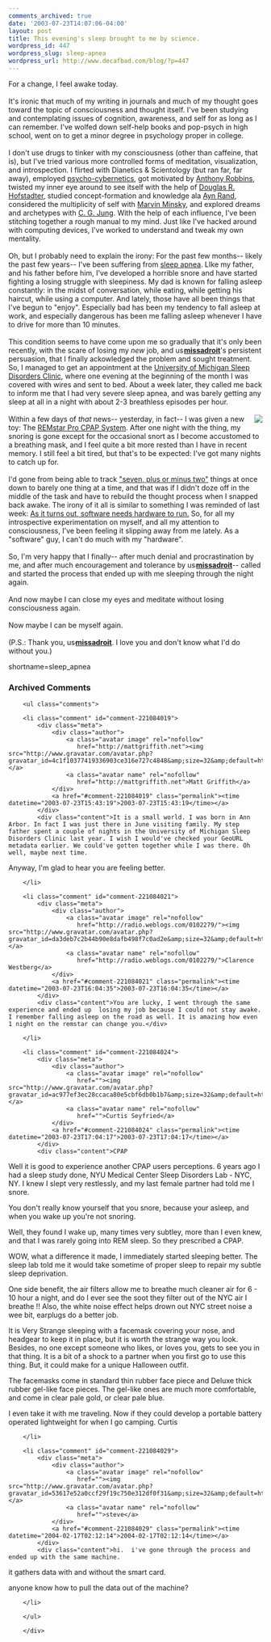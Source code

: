 ```yaml
---
comments_archived: true
date: '2003-07-23T14:07:06-04:00'
layout: post
title: This evening's sleep brought to me by science.
wordpress_id: 447
wordpress_slug: sleep-apnea
wordpress_url: http://www.decafbad.com/blog/?p=447
---
```

For a change, I feel awake today.<br /><br />It's ironic that much of my writing in journals and much of my thought goes toward the topic of consciousness and thought itself.  I've been studying and contemplating issues of cognition, awareness, and self for as long as I can remember.  I've wolfed down self-help books and pop-psych in high school, went on to get a minor degree in psychology proper in college.  <br /><br />I don't use drugs to tinker with my consciousness (other than caffeine, that is), but I've tried various more controlled forms of meditation, visualization, and introspection.  I flirted with Dianetics & Scientology (but ran far, far away), employed <a href="http://www.amazon.com/exec/obidos/ASIN/0671700758/0xdecafbad-20">psycho-cybernetics</a>, got motivated by <a href="http://www.amazon.com/exec/obidos/ASIN/0671791540/0xdecafbad-20">Anthony Robbins</a>, twisted my inner eye around to see itself with the help of <a href="http://www.amazon.com/exec/obidos/tg/detail/-/0465026567/0xdecafbad-20">Douglas R. Hofstadter</a>, studied concept-formation and knowledge ala <a href="http://www.amazon.com/exec/obidos/ASIN/0452010306/0xdecafbad-20">Ayn Rand</a>, considered the multiplicity of self with <a href="http://www.amazon.com/exec/obidos/ASIN/0671657135/0xdecafbad-20">Marvin Minsky</a>, and explored dreams and archetypes with <a href="http://www.amazon.com/exec/obidos/ASIN/0440351839/0xdecafbad-20">C. G. Jung</a>.  With the help of each influence, I've been stitching together a rough manual to my mind.  Just like I've hacked around with computing devices, I've worked to understand and tweak my own mentality.  <br /><br />Oh, but I probably need to explain the irony: For the past few months-- likely the past few years-- I've been suffering from <a href="http://www.sleepapnea.org/geninfo.html#defined">sleep apnea</a>.  LIke my father, and his father before him, I've developed a horrible snore and have started fighting a losing struggle with sleepiness.  My dad is known for falling asleep constantly: in the midst of conversation, while eating, while getting his haircut, while using a computer.  And lately, those have all been things that I've begun to "enjoy".  Especially bad has been my tendency to fall asleep at work, and especially dangerous has been me falling asleep whenever I have to drive for more than 10 minutes.<br /><br />This condition seems to have come upon me so gradually that it's only been recently, with the scare of losing my <i>new</i> job, and <span class='ljuser' style='white-space:nowrap;'><a href='http://www.livejournal.com/userinfo.bml?user=missadroit'><img src='http://stat.livejournal.com/img/userinfo.gif' alt='userinfo' width='17' height='17' style='vertical-align:bottom;border:0;' /></a><a href='http://www.livejournal.com/users/missadroit/'><b>missadroit</b></a></span>'s persistent persuasion, that I finally ackowledged the problem and sought treatment.  So, I managed to get an appointment at the <a href="http://www.med.umich.edu/neuro/sleep.htm">University of Michigan Sleep Disorders Clinic</a>, where one evening at the beginning of the month I was covered with wires and sent to bed.  About a week later, they called me back to inform me that I had very severe sleep apnea, and was barely getting any sleep at all in a night with about 2-3 breathless episodes per hour.<br /><br /><a href="http://www.respironicsremstar.com/features_pro.htm"><img src="http://www.respironicsremstar.com/images/exploded_humid.gif" border="0" align="right"></a>Within a few days of <i>that</i> news-- yesterday, in fact-- I was given a new toy: The <a href="http://www.respironicsremstar.com/features_pro.htm">REMstar Pro CPAP System</a>.  After one night with the thing, my snoring is gone except for the occasional snort as I become accustomed to a breathing mask, and I feel quite a bit more rested than I have in recent memory.  I still feel a bit tired, but that's to be expected: I've got many nights to catch up for.<br /><br />I'd gone from being able to track <a href="http://www.well.com/user/smalin/miller.html">"seven, plus or minus two"</a> things at once down to barely one thing at a time, and that was if I didn't doze off in the middle of the task and have to rebuild the thought process when I snapped back awake.  The irony of it all is similar to something I was reminded of last week: <a href="http://www.decafbad.com/blog/geek/1058457401.html">As it turns out, software needs hardware to run.</a>  So, for all my introspective experimentation on myself, and all my attention to consciousness, I've been feeling it slipping away from me lately.  As a "software" guy, I can't do much with my "hardware".  <br /><br />So, I'm very happy that I finally-- after much denial and procrastination by me, and after much encouragement and tolerance by <span class='ljuser' style='white-space:nowrap;'><a href='http://www.livejournal.com/userinfo.bml?user=missadroit'><img src='http://stat.livejournal.com/img/userinfo.gif' alt='userinfo' width='17' height='17' style='vertical-align:bottom;border:0;' /></a><a href='http://www.livejournal.com/users/missadroit/'><b>missadroit</b></a></span>-- called and started the process that ended up with me sleeping through the night again.<br /><br />And now maybe I can close my eyes and meditate without losing consciousness again.<br /><br />Now maybe I can be myself again.<br /><br />(P.S.:  Thank you, <span class='ljuser' style='white-space:nowrap;'><a href='http://www.livejournal.com/userinfo.bml?user=missadroit'><img src='http://stat.livejournal.com/img/userinfo.gif' alt='userinfo' width='17' height='17' style='vertical-align:bottom;border:0;' /></a><a href='http://www.livejournal.com/users/missadroit/'><b>missadroit</b></a></span>.  I love you and don't know what I'd do without you.)
<!--more-->
shortname=sleep_apnea

<div id="comments" class="comments archived-comments">
            <h3>Archived Comments</h3>
            
        <ul class="comments">
            
        <li class="comment" id="comment-221084019">
            <div class="meta">
                <div class="author">
                    <a class="avatar image" rel="nofollow" 
                       href="http://mattgriffith.net"><img src="http://www.gravatar.com/avatar.php?gravatar_id=4c1f10377419336903ce316e727c4848&amp;size=32&amp;default=http://mediacdn.disqus.com/1320279820/images/noavatar32.png"/></a>
                    <a class="avatar name" rel="nofollow" 
                       href="http://mattgriffith.net">Matt Griffith</a>
                </div>
                <a href="#comment-221084019" class="permalink"><time datetime="2003-07-23T15:43:19">2003-07-23T15:43:19</time></a>
            </div>
            <div class="content">It is a small world. I was born in Ann Arbor. In fact I was just there in June visiting family. My step father spent a couple of nights in the University of Michigan Sleep Disorders Clinic last year. I wish I would've checked your GeoURL metadata earlier. We could've gotten together while I was there. Oh well, maybe next time.

Anyway, I'm glad to hear you are feeling better.</div>
            
        </li>
    
        <li class="comment" id="comment-221084021">
            <div class="meta">
                <div class="author">
                    <a class="avatar image" rel="nofollow" 
                       href="http://radio.weblogs.com/0102279/"><img src="http://www.gravatar.com/avatar.php?gravatar_id=da3deb7c2b44b90e8dafb498f7c0ad2e&amp;size=32&amp;default=http://mediacdn.disqus.com/1320279820/images/noavatar32.png"/></a>
                    <a class="avatar name" rel="nofollow" 
                       href="http://radio.weblogs.com/0102279/">Clarence Westberg</a>
                </div>
                <a href="#comment-221084021" class="permalink"><time datetime="2003-07-23T16:04:35">2003-07-23T16:04:35</time></a>
            </div>
            <div class="content">You are lucky, I went through the same experience and ended up  losing my job because I could not stay awake. I remember falling asleep on the road as well. It is amazing how even 1 night on the remstar can change you.</div>
            
        </li>
    
        <li class="comment" id="comment-221084024">
            <div class="meta">
                <div class="author">
                    <a class="avatar image" rel="nofollow" 
                       href=""><img src="http://www.gravatar.com/avatar.php?gravatar_id=ac977ef3ec28ccaca80e5cbf6db0b1b7&amp;size=32&amp;default=http://mediacdn.disqus.com/1320279820/images/noavatar32.png"/></a>
                    <a class="avatar name" rel="nofollow" 
                       href="">Curtis Seyfried</a>
                </div>
                <a href="#comment-221084024" class="permalink"><time datetime="2003-07-23T17:04:17">2003-07-23T17:04:17</time></a>
            </div>
            <div class="content">CPAP

Well it is good to experience another CPAP users perceptions. 6 years ago I had a sleep study done, NYU Medical Center Sleep Disorders Lab - NYC, NY. I knew I slept very restlessly, and my last female partner had told me I snore.

You don't really know yourself that you snore, because your asleep, and when you wake up you're not snoring.

Well, they found I wake up, many times very subtley, more than I even knew, and that I was rarely going into REM sleep. So they prescribed a CPAP.

WOW, what a difference it made, I immediately started sleeping better. The sleep lab told me it would take sometime of proper sleep to repair my subtle sleep deprivation.

One side benefit, the air filters allow me to breathe much cleaner air for 6 - 10 hour a night, and do I ever see the soot they filter out of the NYC air I breathe !!  Also, the white noise effect helps drown out NYC street noise a wee bit, earplugs do a better job.

It is Very Strange sleeping with a facemask covering your nose, and headgear to keep it in place, but it is worth the strange way you look. Besides, no one except someone who likes, or loves you, gets to see you in that thing. It is a bit of a shock to a partner when you first go to use this thing. But, it could make for a unique Halloween outfit.

The facemasks come in standard thin rubber face piece and Deluxe thick rubber gel-like face pieces. The gel-like ones are much more comfortable, and come in clear pale gold, or clear pale blue.

I even take it with me traveling. Now if they could develop a portable battery operated lightweight for when I go camping.
Curtis</div>
            
        </li>
    
        <li class="comment" id="comment-221084029">
            <div class="meta">
                <div class="author">
                    <a class="avatar image" rel="nofollow" 
                       href=""><img src="http://www.gravatar.com/avatar.php?gravatar_id=53617e52a0ccf29f19c750e312df0f31&amp;size=32&amp;default=http://mediacdn.disqus.com/1320279820/images/noavatar32.png"/></a>
                    <a class="avatar name" rel="nofollow" 
                       href="">steve</a>
                </div>
                <a href="#comment-221084029" class="permalink"><time datetime="2004-02-17T02:12:14">2004-02-17T02:12:14</time></a>
            </div>
            <div class="content">hi.  i've gone through the process and ended up with the same machine.

it gathers data with and without the smart card.

anyone know how to pull the data out of the machine?</div>
            
        </li>
    
        </ul>
    
        </div>
    